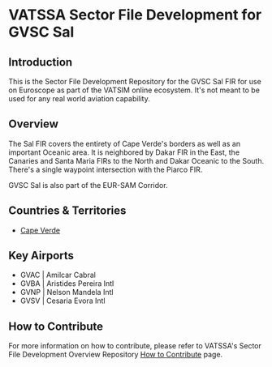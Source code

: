 # VATSSA Sector File Development for GVSC Sal

## Introduction

This is the Sector File Development Repository for the GVSC Sal FIR for use on Euroscope as part of the VATSIM online ecosystem. It's not meant to be used for any real world aviation capability.

## Overview

The Sal FIR covers the entirety of Cape Verde's borders as well as an important Oceanic area. It is neighbored by Dakar FIR in the East, the Canaries and Santa Maria FIRs to the North and Dakar Oceanic to the South. There's a single waypoint intersection with the Piarco FIR.

GVSC Sal is also part of the EUR-SAM Corridor.

## Countries & Territories

- [Cape Verde](https://eaip.vatssa.com/cape_verde)

## Key Airports

- GVAC | Amilcar Cabral
- GVBA | Aristides Pereira Intl
- GVNP | Nelson Mandela Intl
- GVSV | Cesaria Evora Intl

## How to Contribute

For more information on how to contribute, please refer to VATSSA's Sector File Development Overview Repository [How to Contribute](https://github.com/VATSIM-SSA/sectorfile-overview/wiki/How-to-Contribute) page.
